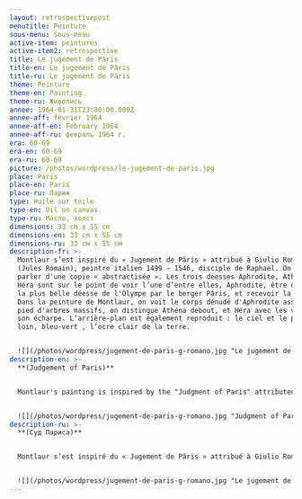 ```yaml
---
layout: retrospectivepost
menutitle: Peinture
sous-menu: Sous-menu
active-item: peintures
active-item2: retrospective
title: Le jugement de Pâris
title-en: Le jugement de Pâris
title-ru: Le jugement de Pâris
theme: Peinture
theme-en: Painting
theme-ru: Живопись
annee: 1964-01-31T23:00:00.000Z
annee-aff: février 1964
annee-aff-en: February 1964
annee-aff-ru: февраль 1964 г.
era: 60-69
era-en: 60-69
era-ru: 60-69
picture: /photos/wordpress/le-jugement-de-paris.jpg
place: Paris
place-en: Paris
place-ru: Париж
type: Huile sur toile
type-en: Oil on canvas
type-ru: Масло, холст
dimensions: 33 cm x 55 cm
dimensions-en: 33 cm x 55 cm
dimensions-ru: 33 см x 55 см
description-fr: >-
  Montlaur s’est inspiré du « Jugement de Pâris » attribué à Giulio Romano
  (Jules Romain), peintre italien 1499 – 1546, disciple de Raphaël. On peut même
  parler d'une copie « abstractisée ». Les trois déesses Aphrodite, Athéna et
  Héra sont sur le point de voir l’une d’entre elles, Aphrodite, être déclarée
  la plus belle déesse de l'Olympe par le berger Pâris, et recevoir la pomme.
  Dans la peinture de Montlaur, on voit le corps dénudé d'Aphrodite assise au
  pied d'arbres massifs, on distingue Athéna debout, et Héra avec les volutes de
  son écharpe. L’arrière-plan est également reproduit : le ciel et le paysage au
  loin, bleu-vert , l’ocre clair de la terre.


  ![](/photos/wordpress/jugement-de-paris-g-romano.jpg "Le jugement de Pâris - attribué à Giulio Romano  (16e siècle)")
description-en: >-
  **(Judgement of Paris)**


  Montlaur's painting is inspired by the "Judgment of Paris" attributed to the Italian Renaissance painter Giulio Romano (1499 - 1546), a disciple of Raphael. One could even call it an an "abstractized" copy of Romano's work. The three goddesses Aphrodite, Athena, and Hera are about to see one of them, Aphrodite, be declared by Paris the most beautiful goddess in the Olympus and receive the apple. In Montlaur's "Judgement," we can see Aphrodite, naked, sitting at the foot of massive and dark trees, Athena is standing, and the volutes of Hera's scarf are obvious. The background is also reproduced: the sky and the distant landscape are similarly blue and green, the earth is ocher.


  ![](/photos/wordpress/jugement-de-paris-g-romano.jpg "Judgment of Paris - attributed to Giulio Romano (16th century)")
description-ru: >-
  **(Суд Париса)**


  Montlaur s’est inspiré du « Jugement de Pâris » attribué à Giulio Romano (Jules Romain), peintre italien 1499 – 1546, disciple de Raphaël. On peut même parler d'une copie « abstractisée ». Les trois déesses Aphrodite, Athéna et Héra sont sur le point de voir l’une d’entre elles, Aphrodite, être déclarée la plus belle déesse de l'Olympe par le berger Pâris,  et recevoir la pomme. Dans la peinture de Montlaur, on voit le corps dénudé d'Aphrodite assise au pied d'arbres massifs, on distingue Athéna debout , et Héra avec les volutes de son écharpe. L’arrière-plan est également reproduit : le ciel et le paysage au loin, bleu-vert , l’ocre clair de la terre.


  ![](/photos/wordpress/jugement-de-paris-g-romano.jpg "Le jugement de Pâris - attribué à Giulio Romano (16e siècle)")
---
```

